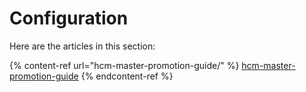 # Configuration

Here are the articles in this section:

{% content-ref url="hcm-master-promotion-guide/" %}
[hcm-master-promotion-guide](hcm-master-promotion-guide/)
{% endcontent-ref %}


